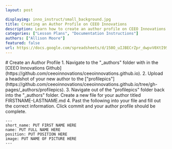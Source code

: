 ```yaml
---
layout: post

displayimg: inno_instruct/small_background.jpg
title: Creating an Author Profile on CEEO Innovations
description: Learn how to create an author profile on CEEO Innovations
categories: ["Lesson Plans", "Documentation Instructions"]
authors: ["Allison Moore"]
featured: false
url: https://docs.google.com/spreadsheets/d/150O_uIJBECrZpr_dwpvV0XtI9SoIbHl42sKKt-xynIg/edit#gid=0
---
```


<div class="free_write" markdown="1">
# Create an Author Profile
1. Navigate to the "_authors" folder with in the [CEEO Innovations Github](https://github.com/ceeoinnovations/ceeoinnovations.github.io).
2. Upload a headshot of your new author to the ["profilepics"](https://github.com/ceeoinnovations/ceeoinnovations.github.io/tree/gh-pages/_authors/profilepics).
3. Navigate out of the "profilepics" folder back into the "_authors" folder. Create a new file for your author titled FIRSTNAME-LASTNAME.md
4. Past the following into your file and fill out the correct information. Click commit and your author profile should be complete.

```
---
short_name: PUT FIRST NAME HERE
name: PUT FULL NAME HERE
position: PUT POSITION HERE
image: PUT NAME OF PICTURE HERE
---
```
</div>
